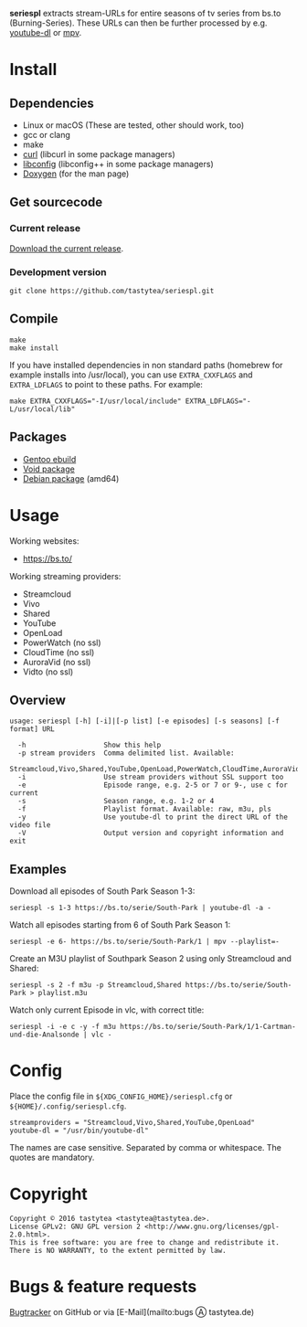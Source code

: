 **seriespl** extracts stream-URLs for entire seasons of tv series from bs.to (Burning-Series). These URLs can then be further processed by e.g. [youtube-dl](https://rg3.github.com/youtube-dl/) or [mpv](https://mpv.io/).

# Install
## Dependencies
 * Linux or macOS (These are tested, other should work, too)
 * gcc or clang
 * make
 * [curl](https://curl.haxx.se/) (libcurl in some package managers)
 * [libconfig](http://www.hyperrealm.com/libconfig/libconfig.html) (libconfig++ in some package managers)
 * [Doxygen](http://doxygen.org/) (for the man page)

## Get sourcecode
### Current release
[Download the current release](https://github.com/tastytea/seriespl/releases).

### Development version
    git clone https://github.com/tastytea/seriespl.git

## Compile
    make
    make install

If you have installed dependencies in non standard paths (homebrew for example installs into /usr/local), you can use `EXTRA_CXXFLAGS` and `EXTRA_LDFLAGS` to point to these paths. For example:

    make EXTRA_CXXFLAGS="-I/usr/local/include" EXTRA_LDFLAGS="-L/usr/local/lib"

## Packages
 * [Gentoo ebuild](https://bugs.gentoo.org/show_bug.cgi?id=596196)
 * [Void package](https://github.com/voidlinux/void-packages/pull/4837)
 * [Debian package](https://github.com/tastytea/seriespl/releases) (amd64)

# Usage
Working websites:

 * https://bs.to/

Working streaming providers:

 * Streamcloud
 * Vivo
 * Shared
 * YouTube
 * OpenLoad
 * PowerWatch (no ssl)
 * CloudTime (no ssl)
 * AuroraVid (no ssl)
 * Vidto (no ssl)

## Overview
    usage: seriespl [-h] [-i]|[-p list] [-e episodes] [-s seasons] [-f format] URL

      -h                   Show this help
      -p stream providers  Comma delimited list. Available:
                           Streamcloud,Vivo,Shared,YouTube,OpenLoad,PowerWatch,CloudTime,AuroraVid,Vidto
      -i                   Use stream providers without SSL support too
      -e                   Episode range, e.g. 2-5 or 7 or 9-, use c for current
      -s                   Season range, e.g. 1-2 or 4
      -f                   Playlist format. Available: raw, m3u, pls
      -y                   Use youtube-dl to print the direct URL of the video file
      -V                   Output version and copyright information and exit

## Examples
Download all episodes of South Park Season 1-3:

    seriespl -s 1-3 https://bs.to/serie/South-Park | youtube-dl -a -

Watch all episodes starting from 6 of South Park Season 1:

    seriespl -e 6- https://bs.to/serie/South-Park/1 | mpv --playlist=-

Create an M3U playlist of Southpark Season 2 using only Streamcloud and Shared:

    seriespl -s 2 -f m3u -p Streamcloud,Shared https://bs.to/serie/South-Park > playlist.m3u

Watch only current Episode in vlc, with correct title:

    seriespl -i -e c -y -f m3u https://bs.to/serie/South-Park/1/1-Cartman-und-die-Analsonde | vlc -

# Config
Place the config file in `${XDG_CONFIG_HOME}/seriespl.cfg` or `${HOME}/.config/seriespl.cfg`.

    streamproviders = "Streamcloud,Vivo,Shared,YouTube,OpenLoad"
    youtube-dl = "/usr/bin/youtube-dl"

The names are case sensitive. Separated by comma or whitespace. The quotes are mandatory.

# Copyright
    Copyright © 2016 tastytea <tastytea@tastytea.de>.
    License GPLv2: GNU GPL version 2 <http://www.gnu.org/licenses/gpl-2.0.html>.
    This is free software: you are free to change and redistribute it.
    There is NO WARRANTY, to the extent permitted by law.

# Bugs & feature requests
[Bugtracker](https://github.com/tastytea/seriespl/issues) on GitHub or via [E-Mail](mailto:bugs Ⓐ tastytea.de)
